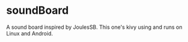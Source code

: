 # soundBoard
A sound board inspired by JoulesSB. This one's kivy using and runs on Linux and Android.
